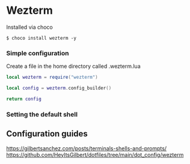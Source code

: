 # Wezterm #

Installed via choco

```terminal
$ choco install wezterm -y
```

### Simple configuration ###

Create a file in the home directory called .wezterm.lua

```lua
local wezterm = require("wezterm")

local config = wezterm.config_builder()

return config
```

### Setting the default shell ###



## Configuration guides ##

https://gilbertsanchez.com/posts/terminals-shells-and-prompts/
https://github.com/HeyItsGilbert/dotfiles/tree/main/dot_config/wezterm
